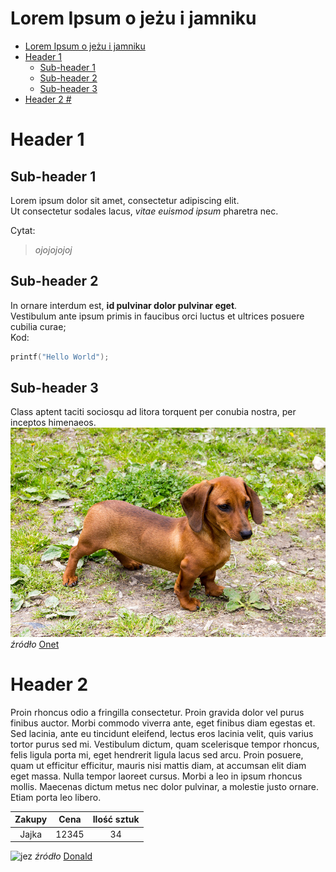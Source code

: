 Lorem Ipsum o jeżu i jamniku
=
- [Lorem Ipsum o jeżu i jamniku](#lorem-ipsum-o-jeżu-i-jamniku)
- [Header 1](#header-1)
  - [Sub-header 1](#sub-header-1)
  - [Sub-header 2](#sub-header-2)
  - [Sub-header 3](#sub-header-3)
- [Header 2 #](#header-2-)
# Header 1 #
## Sub-header 1 ##
Lorem ipsum dolor sit amet, consectetur adipiscing elit.   
Ut consectetur sodales lacus, *vitae euismod ipsum* pharetra nec.  

Cytat:
>*ojojojojoj* 
## Sub-header 2 ##
In ornare interdum est, **id pulvinar dolor pulvinar eget**.   
Vestibulum ante ipsum primis in faucibus orci luctus et ultrices posuere cubilia curae;  
Kod:
```c
printf("Hello World");
```
## Sub-header 3 ##
Class aptent taciti sociosqu ad litora torquent per conubia nostra, per inceptos himenaeos. 
![jamnik](jamnik.jpg)
*źródło* [Onet](http://www.onet.pl/)
# Header 2 #  
Proin rhoncus odio a fringilla consectetur. Proin gravida dolor vel purus finibus auctor. Morbi commodo viverra ante, eget finibus diam egestas et. Sed lacinia, ante eu tincidunt eleifend, lectus eros lacinia velit, quis varius tortor purus sed mi. Vestibulum dictum, quam scelerisque tempor rhoncus, felis ligula porta mi, eget hendrerit ligula lacus sed arcu. Proin posuere, quam ut efficitur efficitur, mauris nisi mattis diam, at accumsan elit diam eget massa. Nulla tempor laoreet cursus. Morbi a leo in ipsum rhoncus mollis. Maecenas dictum metus nec dolor pulvinar, a molestie justo ornare. Etiam porta leo libero. 

 Zakupy  |   Cena   |  Ilość sztuk
:-------:|:--------:|:-------------:
 Jajka   |12345     |34

![jez](https://ocdn.eu/images/pulscms/ZmY7MDA_/f1644943cb703ed6f01da4aa78141b75.jpg)
*źródło* [Donald](http://www.donald.pl/)